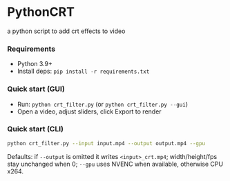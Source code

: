 # PythonCRT
a python script to add crt effects to video

### Requirements

- Python 3.9+
- Install deps: `pip install -r requirements.txt`

### Quick start (GUI)

- Run: `python crt_filter.py` (or `python crt_filter.py --gui`)
- Open a video, adjust sliders, click Export to render

### Quick start (CLI)

```bash
python crt_filter.py --input input.mp4 --output output.mp4 --gpu
```

Defaults: if `--output` is omitted it writes `<input>_crt.mp4`; width/height/fps stay unchanged when 0; `--gpu` uses NVENC when available, otherwise CPU x264.

